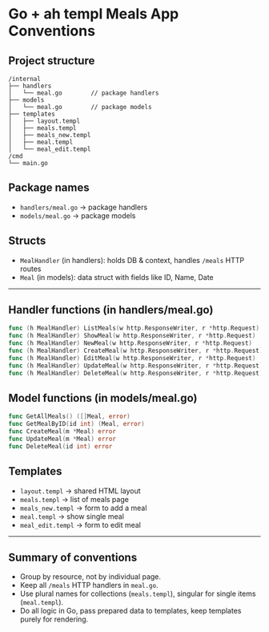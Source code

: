 # Go + ah templ Meals App Conventions

## Project structure

```
/internal
├── handlers
│   └── meal.go        // package handlers
├── models
│   └── meal.go        // package models
├── templates
│   ├── layout.templ
│   ├── meals.templ
│   ├── meals_new.templ
│   ├── meal.templ
│   └── meal_edit.templ
/cmd
└── main.go
```

## Package names

- `handlers/meal.go` → package handlers
- `models/meal.go` → package models

## Structs

- `MealHandler` (in handlers): holds DB & context, handles `/meals` HTTP routes
- `Meal` (in models): data struct with fields like ID, Name, Date

---

## Handler functions (in handlers/meal.go)

```go
func (h MealHandler) ListMeals(w http.ResponseWriter, r *http.Request)
func (h MealHandler) ShowMeal(w http.ResponseWriter, r *http.Request)
func (h MealHandler) NewMeal(w http.ResponseWriter, r *http.Request)
func (h MealHandler) CreateMeal(w http.ResponseWriter, r *http.Request)
func (h MealHandler) EditMeal(w http.ResponseWriter, r *http.Request)
func (h MealHandler) UpdateMeal(w http.ResponseWriter, r *http.Request)
func (h MealHandler) DeleteMeal(w http.ResponseWriter, r *http.Request)
```

## Model functions (in models/meal.go)

```go
func GetAllMeals() ([]Meal, error)
func GetMealByID(id int) (Meal, error)
func CreateMeal(m *Meal) error
func UpdateMeal(m *Meal) error
func DeleteMeal(id int) error
```

## Templates

- `layout.templ` → shared HTML layout
- `meals.templ` → list of meals page
- `meals_new.templ` → form to add a meal
- `meal.templ` → show single meal
- `meal_edit.templ` → form to edit meal

---

## Summary of conventions

- Group by resource, not by individual page.
- Keep all `/meals` HTTP handlers in `meal.go`.
- Use plural names for collections (`meals.templ`), singular for single items (`meal.templ`).
- Do all logic in Go, pass prepared data to templates, keep templates purely for rendering.
